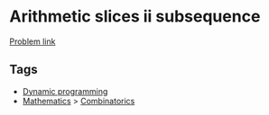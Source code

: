 # Arithmetic slices ii subsequence

[Problem link](https://leetcode.com/problems/arithmetic-slices-ii-subsequence)

## Tags

* [Dynamic programming](/README.md#Dynamic_programming)
* [Mathematics](/README.md#Mathematics) > [Combinatorics](/README.md#Mathematics-Combinatorics)
